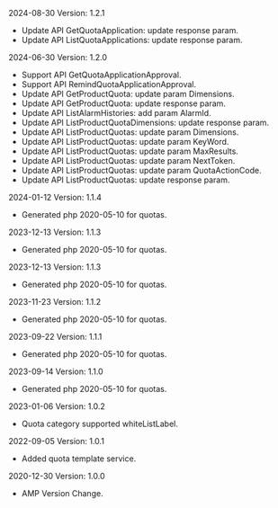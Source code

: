 2024-08-30 Version: 1.2.1
- Update API GetQuotaApplication: update response param.
- Update API ListQuotaApplications: update response param.


2024-06-30 Version: 1.2.0
- Support API GetQuotaApplicationApproval.
- Support API RemindQuotaApplicationApproval.
- Update API GetProductQuota: update param Dimensions.
- Update API GetProductQuota: update response param.
- Update API ListAlarmHistories: add param AlarmId.
- Update API ListProductQuotaDimensions: update response param.
- Update API ListProductQuotas: update param Dimensions.
- Update API ListProductQuotas: update param KeyWord.
- Update API ListProductQuotas: update param MaxResults.
- Update API ListProductQuotas: update param NextToken.
- Update API ListProductQuotas: update param QuotaActionCode.
- Update API ListProductQuotas: update response param.


2024-01-12 Version: 1.1.4
- Generated php 2020-05-10 for quotas.

2023-12-13 Version: 1.1.3
- Generated php 2020-05-10 for quotas.

2023-12-13 Version: 1.1.3
- Generated php 2020-05-10 for quotas.

2023-11-23 Version: 1.1.2
- Generated php 2020-05-10 for quotas.

2023-09-22 Version: 1.1.1
- Generated php 2020-05-10 for quotas.

2023-09-14 Version: 1.1.0
- Generated php 2020-05-10 for quotas.

2023-01-06 Version: 1.0.2
- Quota category supported whiteListLabel.

2022-09-05 Version: 1.0.1
- Added quota template service.

2020-12-30 Version: 1.0.0
- AMP Version Change.

